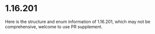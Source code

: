 # 1.16.201

Here is the structure and enum information of 1.16.201, which may not be comprehensive, welcome to use PR supplement.